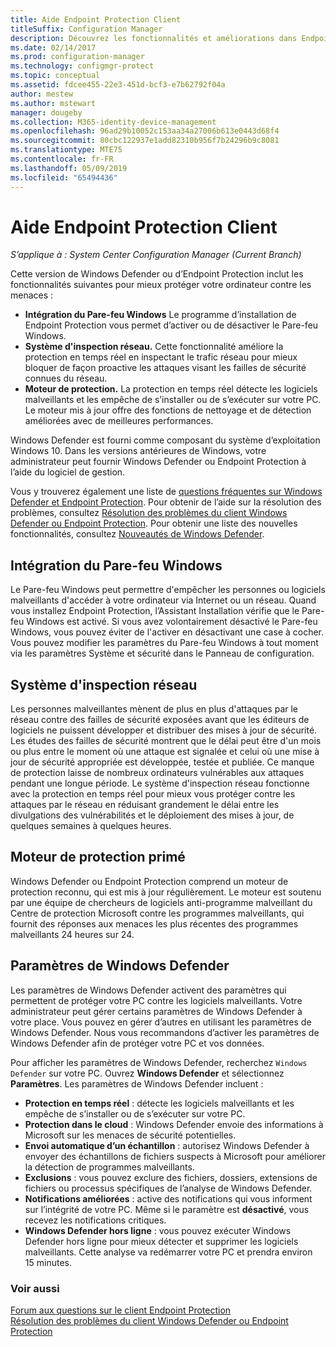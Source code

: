 ```yaml
---
title: Aide Endpoint Protection Client
titleSuffix: Configuration Manager
description: Découvrez les fonctionnalités et améliorations dans Endpoint Protection qui vous aident à protéger votre ordinateur contre les menaces.
ms.date: 02/14/2017
ms.prod: configuration-manager
ms.technology: configmgr-protect
ms.topic: conceptual
ms.assetid: fdcee455-22e3-451d-bcf3-e7b62792f04a
author: mestew
ms.author: mstewart
manager: dougeby
ms.collection: M365-identity-device-management
ms.openlocfilehash: 96ad29b10052c153aa34a27006b613e0443d68f4
ms.sourcegitcommit: 80cbc122937e1add82310b956f7b24296b9c8081
ms.translationtype: MTE75
ms.contentlocale: fr-FR
ms.lasthandoff: 05/09/2019
ms.locfileid: "65494436"
---
```

# <a name="endpoint-protection-client-help"></a>Aide Endpoint Protection Client

*S’applique à : System Center Configuration Manager (Current Branch)*


Cette version de Windows Defender ou d’Endpoint Protection inclut les fonctionnalités suivantes pour mieux protéger votre ordinateur contre les menaces :  

-   **Intégration du Pare-feu Windows** Le programme d’installation de Endpoint Protection vous permet d’activer ou de désactiver le Pare-feu Windows.  
-   **Système d'inspection réseau.** Cette fonctionnalité améliore la protection en temps réel en inspectant le trafic réseau pour mieux bloquer de façon proactive les attaques visant les failles de sécurité connues du réseau.  
-   **Moteur de protection.** La protection en temps réel détecte les logiciels malveillants et les empêche de s’installer ou de s’exécuter sur votre PC. Le moteur mis à jour offre des fonctions de nettoyage et de détection améliorées avec de meilleures performances.  

Windows Defender est fourni comme composant du système d’exploitation Windows 10.  Dans les versions antérieures de Windows, votre administrateur peut fournir Windows Defender ou Endpoint Protection à l’aide du logiciel de gestion.

Vous y trouverez également une liste de [questions fréquentes sur Windows Defender et Endpoint Protection](endpoint-protection-client-faq.md). Pour obtenir de l’aide sur la résolution des problèmes, consultez [Résolution des problèmes du client Windows Defender ou Endpoint Protection](troubleshoot-endpoint-client.md). Pour obtenir une liste des nouvelles fonctionnalités, consultez [Nouveautés de Windows Defender](https://support.microsoft.com/help/29276/windows-10-whats-new-in-windows-defender).

## <a name="windows-firewall-integration"></a>Intégration du Pare-feu Windows  
 Le Pare-feu Windows peut permettre d'empêcher les personnes ou logiciels malveillants d'accéder à votre ordinateur via Internet ou un réseau. Quand vous installez Endpoint Protection, l’Assistant Installation vérifie que le Pare-feu Windows est activé. Si vous avez volontairement désactivé le Pare-feu Windows, vous pouvez éviter de l'activer en désactivant une case à cocher. Vous pouvez modifier les paramètres du Pare-feu Windows à tout moment via les paramètres Système et sécurité dans le Panneau de configuration.  

## <a name="network-inspection-system"></a>Système d'inspection réseau  
 Les personnes malveillantes mènent de plus en plus d'attaques par le réseau contre des failles de sécurité exposées avant que les éditeurs de logiciels ne puissent développer et distribuer des mises à jour de sécurité. Les études des failles de sécurité montrent que le délai peut être d'un mois ou plus entre le moment où une attaque est signalée et celui où une mise à jour de sécurité appropriée est développée, testée et publiée. Ce manque de protection laisse de nombreux ordinateurs vulnérables aux attaques pendant une longue période. Le système d'inspection réseau fonctionne avec la protection en temps réel pour mieux vous protéger contre les attaques par le réseau en réduisant grandement le délai entre les divulgations des vulnérabilités et le déploiement des mises à jour, de quelques semaines à quelques heures.  

## <a name="award-winning-protection-engine"></a>Moteur de protection primé  
 Windows Defender ou Endpoint Protection comprend un moteur de protection reconnu, qui est mis à jour régulièrement. Le moteur est soutenu par une équipe de chercheurs de logiciels anti-programme malveillant du Centre de protection Microsoft contre les programmes malveillants, qui fournit des réponses aux menaces les plus récentes des programmes malveillants 24 heures sur 24.  

## <a name="windows-defender-settings"></a>Paramètres de Windows Defender
Les paramètres de Windows Defender activent des paramètres qui permettent de protéger votre PC contre les logiciels malveillants. Votre administrateur peut gérer certains paramètres de Windows Defender à votre place. Vous pouvez en gérer d’autres en utilisant les paramètres de Windows Defender. Nous vous recommandons d’activer les paramètres de Windows Defender afin de protéger votre PC et vos données.

Pour afficher les paramètres de Windows Defender, recherchez `Windows Defender` sur votre PC. Ouvrez **Windows Defender** et sélectionnez **Paramètres**. Les paramètres de Windows Defender incluent :
- **Protection en temps réel** : détecte les logiciels malveillants et les empêche de s’installer ou de s’exécuter sur votre PC.
- **Protection dans le cloud** : Windows Defender envoie des informations à Microsoft sur les menaces de sécurité potentielles.
- **Envoi automatique d’un échantillon** : autorisez Windows Defender à envoyer des échantillons de fichiers suspects à Microsoft pour améliorer la détection de programmes malveillants.
- **Exclusions** : vous pouvez exclure des fichiers, dossiers, extensions de fichiers ou processus spécifiques de l’analyse de Windows Defender.
- **Notifications améliorées** : active des notifications qui vous informent sur l’intégrité de votre PC. Même si le paramètre est **désactivé**, vous recevez les notifications critiques.
- **Windows Defender hors ligne** : vous pouvez exécuter Windows Defender hors ligne pour mieux détecter et supprimer les logiciels malveillants. Cette analyse va redémarrer votre PC et prendra environ 15 minutes.

### <a name="see-also"></a>Voir aussi  
 [Forum aux questions sur le client Endpoint Protection](endpoint-protection-client-faq.md)   
 [Résolution des problèmes du client Windows Defender ou Endpoint Protection](troubleshoot-endpoint-client.md)
